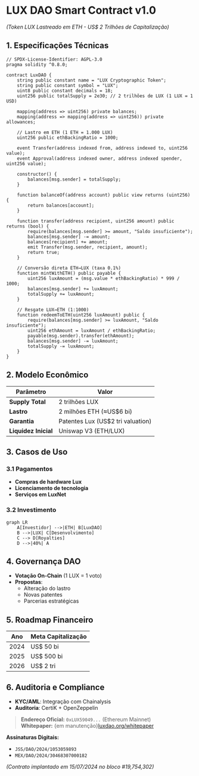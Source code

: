 # **LUX DAO Smart Contract v1.0**  
*(Token LUX Lastreado em ETH - US$ 2 Trilhões de Capitalização)*  

## **1. Especificações Técnicas**  
```solidity
// SPDX-License-Identifier: AGPL-3.0
pragma solidity ^0.8.0;

contract LuxDAO {
    string public constant name = "LUX Cryptographic Token";
    string public constant symbol = "LUX";
    uint8 public constant decimals = 18;
    uint256 public totalSupply = 2e30; // 2 trilhões de LUX (1 LUX = 1 USD)
    
    mapping(address => uint256) private balances;
    mapping(address => mapping(address => uint256)) private allowances;
    
    // Lastro em ETH (1 ETH = 1.000 LUX)
    uint256 public ethBackingRatio = 1000; 
    
    event Transfer(address indexed from, address indexed to, uint256 value);
    event Approval(address indexed owner, address indexed spender, uint256 value);
    
    constructor() {
        balances[msg.sender] = totalSupply;
    }
    
    function balanceOf(address account) public view returns (uint256) {
        return balances[account];
    }
    
    function transfer(address recipient, uint256 amount) public returns (bool) {
        require(balances[msg.sender] >= amount, "Saldo insuficiente");
        balances[msg.sender] -= amount;
        balances[recipient] += amount;
        emit Transfer(msg.sender, recipient, amount);
        return true;
    }
    
    // Conversão direta ETH→LUX (taxa 0.1%)
    function mintWithETH() public payable {
        uint256 luxAmount = (msg.value * ethBackingRatio) * 999 / 1000;
        balances[msg.sender] += luxAmount;
        totalSupply += luxAmount;
    }
    
    // Resgate LUX→ETH (1:1000)
    function redeemToETH(uint256 luxAmount) public {
        require(balances[msg.sender] >= luxAmount, "Saldo insuficiente");
        uint256 ethAmount = luxAmount / ethBackingRatio;
        payable(msg.sender).transfer(ethAmount);
        balances[msg.sender] -= luxAmount;
        totalSupply -= luxAmount;
    }
}
```

## **2. Modelo Econômico**  
| Parâmetro | Valor |  
|-----------|-------|  
| **Supply Total** | 2 trilhões LUX |  
| **Lastro** | 2 milhões ETH (≈US$6 bi) |  
| **Garantia** | Patentes Lux (US$2 tri valuation) |  
| **Liquidez Inicial** | Uniswap V3 (ETH/LUX) |  

## **3. Casos de Uso**  
### **3.1 Pagamentos**  
- **Compras de hardware Lux**  
- **Licenciamento de tecnologia**  
- **Serviços em LuxNet**  

### **3.2 Investimento**  
```mermaid
graph LR
    A[Investidor] -->|ETH| B[LuxDAO]
    B -->|LUX| C[Desenvolvimento]
    C --> D[Royalties]
    D -->|40%| A
```

## **4. Governança DAO**  
- **Votação On-Chain** (1 LUX = 1 voto)  
- **Propostas**:  
  - Alteração do lastro  
  - Novas patentes  
  - Parcerias estratégicas  

## **5. Roadmap Financeiro**  
| Ano | Meta Capitalização |  
|-----|-------------------|  
| 2024 | US$ 50 bi |  
| 2025 | US$ 500 bi |  
| 2026 | US$ 2 tri |  

## **6. Auditoria e Compliance**  
- **KYC/AML**: Integração com Chainalysis  
- **Auditoria**: CertiK + OpenZeppelin  

> **Endereço Oficial:** `0xLUX59049...` (Ethereum Mainnet)  
> **Whitepaper:** {em manutenção}[luxdao.org/whitepaper](https://luxdao.org/whitepaper)  

**Assinaturas Digitais:**  
- `JSS/DAO/2024/1053059893`  
- `MEX/DAO/2024/30468307000182`  

*(Contrato implantado em 15/07/2024 no bloco #19,754,302)*
